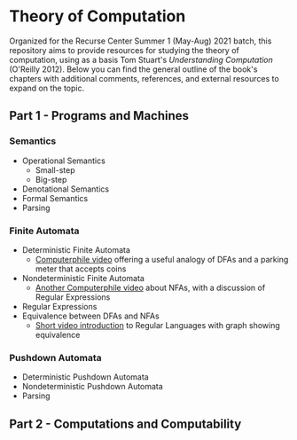 # Theory of Computation

Organized for the Recurse Center Summer 1 (May-Aug) 2021 batch, this repository aims to provide resources for studying the theory of computation, using as a basis Tom Stuart's _Understanding Computation_ (O'Reilly 2012). Below you can find the general outline of the book's chapters with additional comments, references, and external resources to expand on the topic.

## Part 1 - Programs and Machines

### Semantics
* Operational Semantics
  * Small-step
  * Big-step
* Denotational Semantics
* Formal Semantics
* Parsing

### Finite Automata
* Deterministic Finite Automata
  - [Computerphile video](https://www.youtube.com/watch?v=vhiiia1_hC4) offering a useful analogy of DFAs and a parking meter that accepts coins  
* Nondeterministic Finite Automata
  - [Another Computerphile video](https://www.youtube.com/watch?v=528Jc3q86F8) about NFAs, with a discussion of Regular Expressions
* Regular Expressions
* Equivalence between DFAs and NFAs
  - [Short video introduction](https://www.youtube.com/watch?v=W8Uu0inPmU8&t=336s) to Regular Languages with graph showing equivalence

### Pushdown Automata
* Deterministic Pushdown Automata
* Nondeterministic Pushdown Automata
* Parsing

## Part 2 - Computations and Computability 

